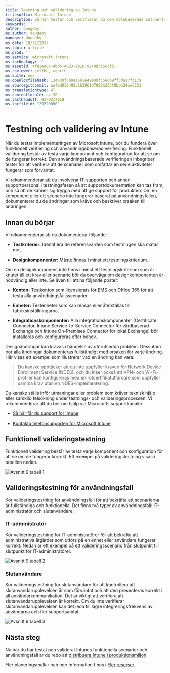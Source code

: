 ```yaml
---
title: Testning och validering av Intune
titlesuffix: Microsoft Intune
description: Så här testar och verifierar du den molnbaserade Intune-lösningen i din miljö.
keywords: ''
author: dougeby
ms.author: dougeby
manager: dougeby
ms.date: 10/31/2017
ms.topic: article
ms.prod: ''
ms.service: microsoft-intune
ms.technology: ''
ms.assetid: 4f82ee0c-4bd6-4623-9b10-9249d316ccf5
ms.reviewer: jeffbu, cgerth
ms.suite: ems
ms.openlocfilehash: 1346c0f5b0e1665e49e09fc566b9ff3da17fc17a
ms.sourcegitcommit: aafed032492c1b5861d7097a335f9bbb29ce3221
ms.translationtype: HT
ms.contentlocale: sv-SE
ms.lasthandoff: 03/02/2018
ms.locfileid: "29720690"
---
```

# <a name="intune-testing-and-validation"></a>Testning och validering av Intune

När du testar implementeringen av Microsoft Intune, bör du fundera över funktionell verifiering och användningsbaserad verifiering. Funktionell validering består av testa varje komponent och konfiguration för att se om de fungerar korrekt. Den användningsbaserade verifieringen inbegriper tester för att verifiera att de scenarier som omfattar en serie aktiviteter fungerar som förväntat. 

Vi rekommenderar att du involverar IT-supporten och annan supportpersonal i testningsfasen så att supportdokumentation kan tas fram, och så att de känner sig trygga med att ge support för produkten. Om en komponent eller ett scenario inte fungerar baserat på användningsfallen, dokumenterar du de ändringar som krävs och beskriver orsaken till ändringen.

## <a name="before-you-begin"></a>Innan du börjar

Vi rekommenderar att du dokumenterar följande:

-   **Testkriterier:** Identifiera de referensvärden som testningen ska mätas mot.

-   **Designkomponenter:** Måste finnas i minst ett testningskriterium.

Om en designkomponent inte finns i minst ett testningskriterium som är knutet till ett krav eller scenario bör du överväga om designkomponenten är nödvändig eller inte. Se även till att ha följande poster:

-   **Konton:** Testkonton som licensierats för EMS och Office 365 för att testa alla användningsfallsscenarier.

-   **Enheter:** Testenheter som kan rensas eller återställas till fabriksinställningarna.

-   **Integrationskomponenter:** Alla integrationskomponenter (Certificate Connector, Intune Service-to-Service Connector för värdbaserad Exchange och Intune On-Premises Connector för lokal Exchange) bör installeras och konfigureras efter behov.

Designändringar kan krävas i händelse av oförutsedda problem. Dessutom bör alla ändringar dokumenteras fullständigt med orsaken för varje ändring. Här visas ett exempel som illustrerar vad en ändring kan vara:

<blockquote>Du kanske upptäcker att du inte uppfyller kraven för Network Device Enrollment Service (NDES), och du inser också att VPN- och Wi-Fi-profiler kan konfigureras med en rotcertifikatutfärdare som uppfyller samma krav utan en NDES-implementering.</blockquote>

Du kanske ställs inför utmaningar eller problem som kräver teknisk hjälp eller särskild felsökning under testnings- och valideringsprocessen. Vi rekommenderar att du ber om hjälp via Microsofts supportkanaler.

-   [Så här får du support för Intune](get-support.md)

-   [Kontakta telefonsupporten för Microsoft Intune](/intune-classic/troubleshoot/contact-assisted-phone-support-for-microsoft-intune)

## <a name="functional-validation-testing"></a>Funktionell valideringstestning

Funktionell validering består av testa varje komponent och konfiguration för att se om de fungerar korrekt. Ett exempel på valideringstestning visas i tabellen nedan.

![Avsnitt 9 tabell 1](./media/section-9-image-1-table.PNG)

## <a name="use-case-validation-testing"></a>Valideringstestning för användningsfall

Kör valideringstestning för användningsfall för att bekräfta att scenarierna är fullständiga och funktionella. Det finns två typer av användningsfall: IT-administratör och slutanvändare.

### <a name="it-admin"></a>IT-administratör

Kör valideringstestning för IT-administratörer för att bekräfta att administrativa åtgärder som utförs på en enhet eller användare fungerar korrekt. Nedan är ett exempel på ett valideringsscenario från slutpunkt till slutpunkt för IT-administratörer.

![Avsnitt 9 tabell 2](./media/section-9-image-2-table.PNG)

### <a name="end-user"></a>Slutanvändare

Kör valideringstestning för slutanvändare för att kontrollera att slutanvändarupplevelsen är som förväntat och att den presenteras korrekt i all användarkommunikation. Det är viktigt att verifiera att slutanvändarupplevelsen är korrekt. Om du inte verifierar slutanvändarupplevelsen kan det leda till lägre integreringsfrekvens av användarna och fler supportsamtal.

![Avsnitt 9 tabell 3](./media/section-9-image-3-table.PNG)

## <a name="next-steps"></a>Nästa steg

Nu när du har testat och validerat Intunes funktionella scenarier och användningsfall är du redo att [distribuera Intune i produktionsmiljön](planning-guide-rollout-plan.md).

Fler planeringsmallar och mer information finns i [Fler resurser](planning-guide-resources.md).
